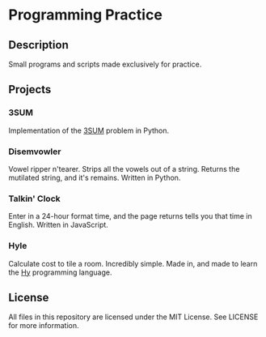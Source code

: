 # Programming Practice

## Description
Small programs and scripts made exclusively for practice.

## Projects
### 3SUM
Implementation of the [3SUM](https://en.wikipedia.org/wiki/3SUM) problem in
Python.

### Disemvowler
Vowel ripper n'tearer. Strips all the vowels out of a string. Returns the
mutilated string, and it's remains. Written in Python.

### Talkin' Clock
Enter in a 24-hour format time, and the page returns tells you that time in
English. Written in JavaScript.

### Hyle
Calculate cost to tile a room. Incredibly simple. Made in, and made to learn the
[Hy](http://hylang.org) programming language.

## License
All files in this repository are licensed under the MIT License. See LICENSE
for more information.
